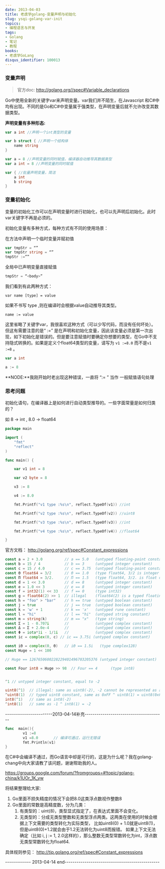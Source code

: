 ```yaml
---
date: 2013-04-03
title: 老虞学golang-变量声明与初始化
slug: ysqi-golang-var-init
topics:
- 编程语言与开发
tags:
- Golang
- 笔记
- 教程
books:
- 老虞学GoLang
disqus_identifier: 100013
---
```


### 变量声明
>官方doc: http://golang.org//spec#Variable_declarations

Go中使用全新的关键字var来声明变量。var我们并不陌生，在Javascript 和C#中均有出现。不同的是Go和C#中变量属于强类型，在声明变量后就不允许改变其数据类型。


**声明变量有多种形态:**
```Go
var a int //声明一个int类型的变量

var b struct { //声明一个结构体
    name string
}

var a = 8 //声明变量的同时赋值，编译器自动推导其数据类型
var a int = 8 //声明变量的同时赋值

var { //批量声明变量，简洁
    a int
    b string
}
```

### 变量初始化

变量的初始化工作可以在声明变量时进行初始化，也可以先声明后初始化。此时var关键字不再是必须的。

初始化变量有多种方式，每种方式有不同的使用场景：

在方法中声明一个临时变量并赋初值

```Go
var tmpStr = “”
var tmpStr string = “”
tmpStr :=””
```

全局中已声明变量直接赋值

```Go
tmpStr = “<body>”
```

我们看到有此两种方式：

`var name [type] = value`

如果不书写 type ,则在编译时会根据value自动推导其类型。

`name := value`

这里省略了关键字var，我很喜欢这种方式（可以少写代码，而没有任何坏处）。 但这有需要注意的是“ :=” 是在声明和初始化变量，因此该变量必须是第一次出现，如下初始化是错误的。但是要注意赋值时要确定你想要的类型，在Go中不支持隐式转换的。如果是定义个float64类型的变量，请写为 `v1 :=8.0` 而不是`v1 :=8` 。
```Go
var a int

a := 8
```

**NODE:**我刚开始时老出现这种错误，一直将 “:= ” 当作 一般赋值语句处理


### 思考问题

初始化语句，在编译器上是如何进行自动类型推导的。一些字面常量是如何归类的？

如 8 → int , 8.0 → float64
```Go
package main

import (
	"fmt"
	"reflect"
)

func main() {

	var v1 int = 8

	var v2 byte = 8

	v3 := 8

	v4 := 8.0

	fmt.Printf("v1 type :%s\n", reflect.TypeOf(v1)) //int

	fmt.Printf("v2 type :%s\n", reflect.TypeOf(v2)) //uint8

	fmt.Printf("v3 type :%s\n", reflect.TypeOf(v3)) //int

	fmt.Printf("v4 type :%s\n", reflect.TypeOf(v4)) //float64

}
```



官方文档： http://golang.org/ref/spec#Constant_expressions

```Go
const a = 2 + 3.0          // a == 5.0   (untyped floating-point constant)
const b = 15 / 4           // b == 3     (untyped integer constant)
const c = 15 / 4.0         // c == 3.75  (untyped floating-point constant)
const Θ float64 = 3/2      // Θ == 1.0   (type float64, 3/2 is integer division)
const Π float64 = 3/2.     // Π == 1.5   (type float64, 3/2. is float division)
const d = 1 << 3.0         // d == 8     (untyped integer constant)
const e = 1.0 << 3         // e == 8     (untyped integer constant)
const f = int32(1) << 33   // f == 0     (type int32)
const g = float64(2) >> 1  // illegal    (float64(2) is a typed floating-point constant)
const h = "foo" > "bar"    // h == true  (untyped boolean constant)
const j = true             // j == true  (untyped boolean constant)
const k = 'w' + 1          // k == 'x'   (untyped rune constant)
const l = "hi"             // l == "hi"  (untyped string constant)
const m = string(k)        // m == "x"   (type string)
const Σ = 1 - 0.707i       //            (untyped complex constant)
const Δ = Σ + 2.0e-4       //            (untyped complex constant)
const Φ = iota*1i - 1/1i   //            (untyped complex constant)
const ic = complex(0, c) // ic == 3.75i (untyped complex constant)

const iΘ = complex(0, Θ)   // iΘ == 1.5i   (type complex128)
const Huge = 1 << 100

// Huge == 1267650600228229401496703205376 (untyped integer constant)

const Four int8 = Huge >> 98  // Four == 4      (type int8)


^1 // untyped integer constant, equal to -2

uint8(^1)  // illegal: same as uint8(-2), -2 cannot be represented as a uint8
^uint8(1)  // typed uint8 constant, same as 0xFF ^ uint8(1) = uint8(0xFE)
int8(^1)   // same as int8(-2)
^int8(1)   // same as -1 ^ int8(1) = -2

```

------------------------2013-04-14补充----------------------------------------
```Go
func  main(){
        v1 :=8
        v1 =8.0       // 编译可通过，运行无错误
        fmt.Println(v1)
}
```
在C#中会编译不通过，而Go语言中却是可行的，这是为什么呢？我在golang-chang中向大家请教了该问题，谢谢帮助我的人。

https://groups.google.com/forum/?fromgroups=#!topic/golang-china/k1UOr_1K_yw

将结果整理给大家:

1. Go里面不损失精度的情况下会把8.0这类浮点数视作整数8
2. Go里面的常数是高精度数，分为几类：
    1. 有类型的：uint(8)，类型显式指定了，在表达式里面不会变化。
    2. 无类型的：分成无类型整数和无类型浮点两类。这两类在使用的时候会根据上下文需要的类型转化为实际类型，
    比如uint8(0) + 1.0就是uint8(1)，但是uint8(0)+1.2就会由于1.2无法转化为uint8而报错。
    如果上下文无法确定（比如 i, j := 1, 2.0这样的），那么整数无类型常数转化为int，浮点数无类型常数转化为float64.

具体规则参见：
http://tip.golang.org/ref/spec#Constant_expressions

-------------  2013-04-14 end------------------------------------------------

